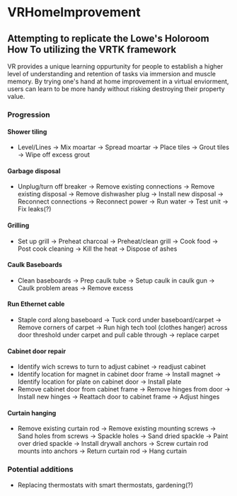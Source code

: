 # VRHomeImprovement
## Attempting to replicate the Lowe's Holoroom How To utilizing the VRTK framework

VR provides a unique learning oppurtunity for people to establish a higher level of understanding and retention of tasks via immersion and muscle memory. By trying one's hand at home improvement in a virtual enviorment, users can learn to be more handy without risking destroying their property value.

### Progression

#### Shower tiling

  + Level/Lines -> Mix moartar -> Spread moartar -> Place tiles -> Grout tiles -> Wipe off excess grout

#### Garbage disposal

  + Unplug/turn off breaker -> Remove existing connections -> Remove existing disposal -> Remove dishwasher plug -> Install new disposal -> Reconnect connections -> Reconnect power -> Run water -> Test unit -> Fix leaks(?)

#### Grilling

  + Set up grill -> Preheat charcoal -> Preheat/clean grill -> Cook food -> Post cook cleaning -> Kill the heat -> Dispose of ashes
  
#### Caulk Baseboards

  + Clean baseboards -> Prep caulk tube -> Setup caulk in caulk gun -> Caulk problem areas -> Remove excess
  
#### Run Ethernet cable

  + Staple cord along baseboard -> Tuck cord under baseboard/carpet -> Remove corners of carpet -> Run high tech tool (clothes hanger) across door threshold under carpet and pull cable through -> replace carpet
  
#### Cabinet door repair

  + Identify wich screws to turn to adjust cabinet -> readjust cabinet
  + Identify location for magnet in cabinet door frame -> Install magnet -> Identify location for plate on cabinet door -> Install plate
  + Remove cabinet door from cabinet frame -> Remove hinges from door -> Install new hinges -> Reattach door to cabinet frame -> Adjust hinges
  
#### Curtain hanging

  + Remove existing curtain rod -> Remove existing mounting screws -> Sand holes from screws -> Spackle holes -> Sand dried spackle ->  Paint over dried spackle -> Install drywall anchors -> Screw curtain rod mounts into anchors -> Return curtain rod -> Hang curtain
  
  
 ### Potential additions
 
  + Replacing thermostats with smart thermostats, gardening(?)
